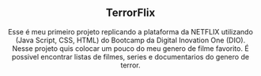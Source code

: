 
<h2 align="center">TerrorFlix</h2>
<p align="center">Esse é meu primeiro projeto replicando a plataforma da NETFLIX utilizando (Java Script, CSS, HTML) do Bootcamp da Digital Inovation One (DIO).
Nesse projeto quis colocar um pouco do meu genero de filme favorito. É possivel encontrar  listas de filmes, series e documentarios do genero de terror.
 

